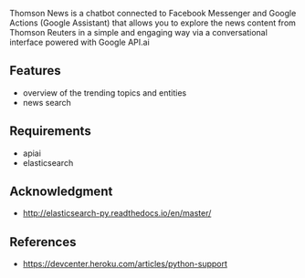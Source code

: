 Thomson News is a chatbot connected to Facebook Messenger and Google Actions (Google Assistant) that allows you to explore the news content from Thomson Reuters in a simple and engaging way via a conversational interface powered with Google API.ai

## Features

* overview of the trending topics and entities
* news search

## Requirements

* apiai
* elasticsearch

## Acknowledgment

* http://elasticsearch-py.readthedocs.io/en/master/

## References

* https://devcenter.heroku.com/articles/python-support